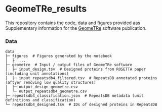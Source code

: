 # GeomeTRe_results
This repository contains the code, data and figures provided aas Supplementary information 
for the [GeomeTRe](https://github.com/BioComputingUP/GeomeTRe) software publication.

### Data
```
data    
├─ figures  # Figures generated by the notebook
│  ├  ...
├─ geometre  # Input / output files of GeomeTRe software
│  ├─ input_design.tsv  # Designed proteins from ROSETTA paper (including unit annotations)
│  ├─ input_repeatsdb4_filtered.tsv  # RepeatsDB annotated proteins (aftyer removing low quality structures)
│  ├─ output_design_geometre.csv
│  └─ output_repeatsdb4_geometre.csv
├─ repeatsdb4_classification.json  # RepeatsDB metadata (unit definitions and classification)
└─ repeatsdb4_designed.tsv  # IDs of designed proteins in RepeatsDB
```

